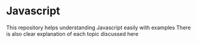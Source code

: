 # Javascript

This repository helps understanding Javascript easily with examples
There is also clear explanation of each topic discussed here
